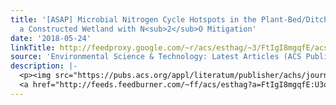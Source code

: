 ```yaml
---
title: '[ASAP] Microbial Nitrogen Cycle Hotspots in the Plant-Bed/Ditch System of
  a Constructed Wetland with N<sub>2</sub>O Mitigation'
date: '2018-05-24'
linkTitle: http://feedproxy.google.com/~r/acs/esthag/~3/FtIgI8mgqfE/acs.est.7b04925
source: 'Environmental Science & Technology: Latest Articles (ACS Publications)'
description: |-
  <p><img src="https://pubs.acs.org/appl/literatum/publisher/achs/journals/content/esthag/0/esthag.ahead-of-print/acs.est.7b04925/20180524/images/medium/es-2017-04925x_0006.gif" alt="TOC Graphic"/></p><div><cite>Environmental Science & Technology</cite></div><div>DOI: 10.1021/acs.est.7b04925</div><div class="feedflare">
  <a href="http://feeds.feedburner.com/~ff/acs/esthag?a=FtIgI8mgqfE:U3ooE5XVS-o:yIl2AUoC8zA"><img src="http://feeds.feedburner.com/~ff/acs/esthag?d=yIl2AUoC8zA" border="0"></img></a>
---
```

